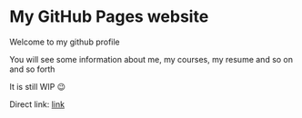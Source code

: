 # My GitHub Pages website

Welcome to my github profile

You will see some information about me, my courses, my resume and so on and so forth

It is still WIP 😉

Direct link: [link](https://geoniced.github.io)
